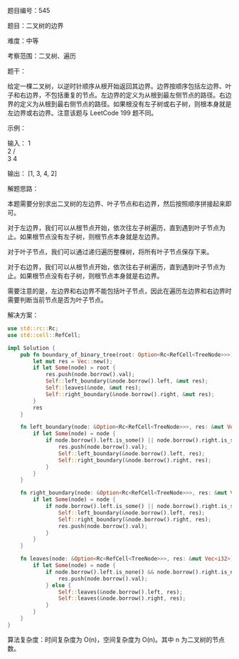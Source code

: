 题目编号：545

题目：二叉树的边界

难度：中等

考察范围：二叉树、遍历

题干：

给定一棵二叉树，以逆时针顺序从根开始返回其边界。边界按顺序包括左边界、叶子和右边界，不包括重复的节点。左边界的定义为从根到最左侧节点的路径。右边界的定义为从根到最右侧节点的路径。如果根没有左子树或右子树，则根本身就是左边界或右边界。注意该题与 LeetCode 199 题不同。

示例：

输入：
  1
   \
    2
   / \
  3   4

输出：
[1, 3, 4, 2]

解题思路：

本题需要分别求出二叉树的左边界、叶子节点和右边界，然后按照顺序拼接起来即可。

对于左边界，我们可以从根节点开始，依次往左子树遍历，直到遇到叶子节点为止。如果根节点没有左子树，则根节点本身就是左边界。

对于叶子节点，我们可以通过递归遍历整棵树，将所有叶子节点保存下来。

对于右边界，我们可以从根节点开始，依次往右子树遍历，直到遇到叶子节点为止。如果根节点没有右子树，则根节点本身就是右边界。

需要注意的是，左边界和右边界不能包括叶子节点，因此在遍历左边界和右边界时需要判断当前节点是否为叶子节点。

解决方案：

```rust
use std::rc::Rc;
use std::cell::RefCell;

impl Solution {
    pub fn boundary_of_binary_tree(root: Option<Rc<RefCell<TreeNode>>>) -> Vec<i32> {
        let mut res = Vec::new();
        if let Some(node) = root {
            res.push(node.borrow().val);
            Self::left_boundary(&node.borrow().left, &mut res);
            Self::leaves(&node, &mut res);
            Self::right_boundary(&node.borrow().right, &mut res);
        }
        res
    }

    fn left_boundary(node: &Option<Rc<RefCell<TreeNode>>>, res: &mut Vec<i32>) {
        if let Some(node) = node {
            if node.borrow().left.is_some() || node.borrow().right.is_some() {
                res.push(node.borrow().val);
                Self::left_boundary(&node.borrow().left, res);
                Self::right_boundary(&node.borrow().right, res);
            }
        }
    }

    fn right_boundary(node: &Option<Rc<RefCell<TreeNode>>>, res: &mut Vec<i32>) {
        if let Some(node) = node {
            if node.borrow().left.is_some() || node.borrow().right.is_some() {
                Self::left_boundary(&node.borrow().left, res);
                Self::right_boundary(&node.borrow().right, res);
                res.push(node.borrow().val);
            }
        }
    }

    fn leaves(node: &Option<Rc<RefCell<TreeNode>>>, res: &mut Vec<i32>) {
        if let Some(node) = node {
            if node.borrow().left.is_none() && node.borrow().right.is_none() {
                res.push(node.borrow().val);
            } else {
                Self::leaves(&node.borrow().left, res);
                Self::leaves(&node.borrow().right, res);
            }
        }
    }
}
```

算法复杂度：时间复杂度为 O(n)，空间复杂度为 O(n)。其中 n 为二叉树的节点数。
